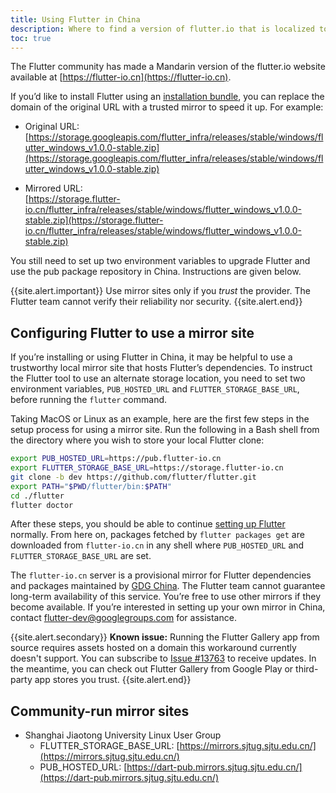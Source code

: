 ```yaml
---
title: Using Flutter in China
description: Where to find a version of flutter.io that is localized to Mandarin.
toc: true
---
```


The Flutter community has made a Mandarin version of the flutter.io
website available at [https://flutter-io.cn](https://flutter-io.cn).

If you’d like to install Flutter using an [installation
bundle](/docs/development/tools/sdk/archive),
you can replace the domain of the original URL with a trusted mirror
to speed it up. For example:

* Original URL:<br>
  [https://storage.googleapis.com/flutter_infra/releases/stable/windows/flutter_windows_v1.0.0-stable.zip](https://storage.googleapis.com/flutter_infra/releases/stable/windows/flutter_windows_v1.0.0-stable.zip)

* Mirrored URL:<br>
  [https://storage.flutter-io.cn/flutter_infra/releases/stable/windows/flutter_windows_v1.0.0-stable.zip](https://storage.flutter-io.cn/flutter_infra/releases/stable/windows/flutter_windows_v1.0.0-stable.zip)

You  still need to set up two environment variables to upgrade Flutter
and use the pub package repository in China. Instructions are given below.

{{site.alert.important}}
  Use mirror sites only if you _trust_ the provider.
  The Flutter team cannot verify their reliability nor security.
{{site.alert.end}}

## Configuring Flutter to use a mirror site

If you’re installing or using Flutter in China, it may be helpful to use
a trustworthy local mirror site that hosts Flutter’s dependencies.
To instruct the Flutter tool to use an alternate storage location,
you need to set two environment variables, `PUB_HOSTED_URL` and
`FLUTTER_STORAGE_BASE_URL`, before running the `flutter` command.

Taking MacOS or Linux as an example, here are the first few steps in
the setup process for using a mirror site. Run the following in a Bash
shell from the directory where you wish to store your local Flutter clone:


```sh
export PUB_HOSTED_URL=https://pub.flutter-io.cn
export FLUTTER_STORAGE_BASE_URL=https://storage.flutter-io.cn
git clone -b dev https://github.com/flutter/flutter.git
export PATH="$PWD/flutter/bin:$PATH"
cd ./flutter
flutter doctor
```

After these steps, you should be able to continue
[setting up Flutter](/docs/get-started/editor) normally.
From here on, packages fetched by `flutter packages get` are
downloaded from `flutter-io.cn` in any shell where `PUB_HOSTED_URL`
and `FLUTTER_STORAGE_BASE_URL` are set.

The `flutter-io.cn` server is a provisional mirror for Flutter
dependencies and packages maintained by [GDG China]().
The Flutter team cannot guarantee long-term availability of this service.
You’re free to use other mirrors if they become available. If you’re
interested in setting up your own mirror in China, contact
[flutter-dev@googlegroups.com](mailto:flutter-dev@googlegroups.com)
for assistance.

{{site.alert.secondary}}
  **Known issue:** Running the Flutter Gallery app from source requires assets hosted on
  a domain this workaround currently doesn't support. You can subscribe
  to [Issue #13763](https://github.com/flutter/flutter/issues/13763)
  to receive updates. In the meantime, you can check out Flutter Gallery
  from Google Play or third-party app stores you trust.
{{site.alert.end}}

## Community-run mirror sites

* Shanghai Jiaotong University Linux User Group
  * FLUTTER_STORAGE_BASE_URL: [https://mirrors.sjtug.sjtu.edu.cn/](https://mirrors.sjtug.sjtu.edu.cn/)
  * PUB_HOSTED_URL: [https://dart-pub.mirrors.sjtug.sjtu.edu.cn/](https://dart-pub.mirrors.sjtug.sjtu.edu.cn/)
